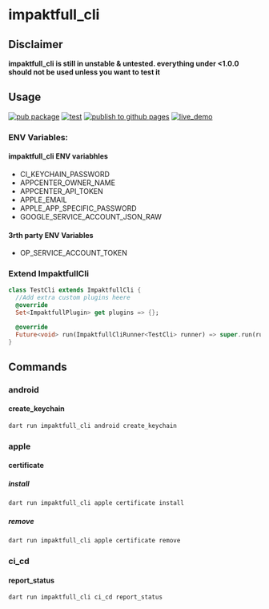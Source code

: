 # impaktfull_cli

## Disclaimer

**impaktfull_cli is still in unstable & untested. everything under <1.0.0 should not be used unless you want to test it**

## Usage

[![pub package](https://img.shields.io/pub/v/impaktfull_cli.svg)](https://pub.dartlang.org/packages/impaktfull_cli)
[![test](https://github.com/impaktfull/dart_impaktfull_cli/actions/workflows/test.yaml/badge.svg)](https://github.com/impaktfull/dart_impaktfull_cli/actions/workflows/test.yaml/badge.svg)
[![publish to github pages](https://github.com/impaktfull/dart_impaktfull_cli/actions/workflows/publish_to_githubpages.yaml/badge.svg)](https://github.com/impaktfull/dart_impaktfull_cli/actions/workflows/publish_to_githubpages.yaml/badge.svg)
[![live_demo](https://img.shields.io/badge/Live%20Demo-Available-7D64F2)](https://cli.impaktfull.com)

### ENV Variables:

#### impaktfull_cli ENV variabhles

- CI_KEYCHAIN_PASSWORD
- APPCENTER_OWNER_NAME
- APPCENTER_API_TOKEN
- APPLE_EMAIL
- APPLE_APP_SPECIFIC_PASSWORD
- GOOGLE_SERVICE_ACCOUNT_JSON_RAW

#### 3rth party ENV Variables

- OP_SERVICE_ACCOUNT_TOKEN

### Extend ImpaktfullCli

```dart
class TestCli extends ImpaktfullCli {
  //Add extra custom plugins heere
  @override
  Set<ImpaktfullPlugin> get plugins => {};

  @override
  Future<void> run(ImpaktfullCliRunner<TestCli> runner) => super.run(runner as ImpaktfullCliRunner<ImpaktfullCli>);
}
```

## Commands

### android

#### create_keychain

```bash
dart run impaktfull_cli android create_keychain
```

### apple

#### certificate

##### install

```bash
dart run impaktfull_cli apple certificate install
```

##### remove

```bash
dart run impaktfull_cli apple certificate remove
```

### ci_cd

#### report_status

```bash
dart run impaktfull_cli ci_cd report_status
```
